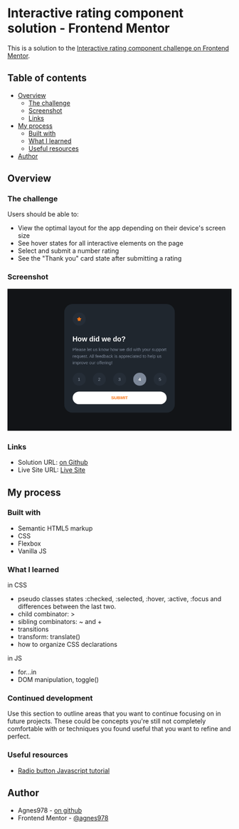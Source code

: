# Interactive rating component solution - Frontend Mentor

This is a solution to the [Interactive rating component challenge on Frontend Mentor](https://www.frontendmentor.io/challenges/interactive-rating-component-koxpeBUmI).

## Table of contents

- [Overview](#overview)
  - [The challenge](#the-challenge)
  - [Screenshot](#screenshot)
  - [Links](#links)
- [My process](#my-process)
  - [Built with](#built-with)
  - [What I learned](#what-i-learned)
  - [Useful resources](#useful-resources)
- [Author](#author)

## Overview

### The challenge

Users should be able to:

- View the optimal layout for the app depending on their device's screen size
- See hover states for all interactive elements on the page
- Select and submit a number rating
- See the "Thank you" card state after submitting a rating

### Screenshot

![](./screenshot.jpg)

### Links

- Solution URL: [on Github](https://github.com/agnes978/interactive-rating-component-challenge/)
- Live Site URL: [Live Site](https://agnes978.github.io/interactive-rating-component-challenge/)

## My process

### Built with

- Semantic HTML5 markup
- CSS
- Flexbox
- Vanilla JS 

### What I learned

in CSS
- pseudo classes states :checked, :selected, :hover, :active, :focus and differences between the last two.
- child combinator: >
- sibling combinators: ~ and +
- transitions
- transform: translate() 
- how to organize CSS declarations

in JS
- for...in
- DOM manipulation, toggle()

### Continued development

Use this section to outline areas that you want to continue focusing on in future projects. These could be concepts you're still not completely comfortable with or techniques you found useful that you want to refine and perfect.

### Useful resources

- [Radio button Javascript tutorial](https://www.javascripttutorial.net/javascript-dom/javascript-radio-button/)

## Author

- Agnes978 - [on github](https://github.com/agnes978)
- Frontend Mentor - [@agnes978](https://www.frontendmentor.io/profile/agnes978)

